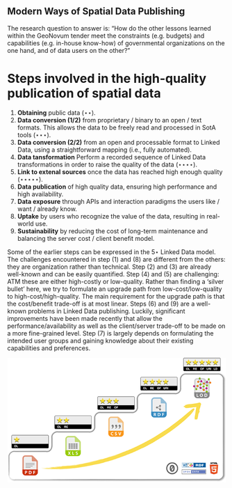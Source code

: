 Modern Ways of Spatial Data Publishing
--------------------------------------

The research question to answer is: “How do the other lessons learned within the GeoNovum tender meet the constraints (e.g. budgets) and capabilities (e.g. in-house know-how) of governmental organizations on the one hand, and of data users on the other?”

Steps involved in the high-quality publication of spatial data
==============================================================

  1. **Obtaining** public data (⋆⋆).
  2. **Data conversion (1/2)** from proprietary / binary to an open / text formats.  This allows the data to be freely read and processed in SotA tools (⋆⋆⋆).
  3. **Data conversion (2/2)** from an open and processable format to Linked Data, using a straightforward mapping (i.e., fully automated).
  4. **Data tansformation** Perform a recorded sequence of Linked Data transformations in order to raise the quality of the data (⋆⋆⋆⋆).
  5. **Link to extenal sources** once the data has reached high enough quality (⋆⋆⋆⋆⋆).
  6. **Data publication** of high quality data, ensuring high performance and high availability.
  7. **Data exposure** through APIs and interaction paradigms the users like / want / already know.
  8. **Uptake** by users who recognize the value of the data, resulting in real-world use.
  9. **Sustainability** by reducing the cost of long-term maintenance and balancing the server cost / client benefit model.

Some of the earlier steps can be expressed in the 5⋆ Linked Data model.  The challenges encountered in step (1) and (8) are different from the others: they are organization rather than technical.  Step (2) and (3) are already well-known and can be easily quantified.  Step (4) and (5) are challenging: ATM these are either high-costly or low-quality.  Rather than finding a ‘silver bullet’ here, we try to formulate an upgrade path from low-cost/low-quality to high-cost/high-quality.  The main requirement for the upgrade path is that the cost/benefit trade-off is at most linear.  Steps (6) and (9) are a well-known problems in Linked Data publishing.  Luckily, significant improvements have been made recently that allow the performance/availability as well as the client/server trade-off to be made on a more fine-grained level.  Step (7) is largely depends on formulating the intended user groups and gaining knowledge about their existing capabilities and preferences.

![](https://raw.githubusercontent.com/geo4web-testbed/topic1-task1/master/img/5star.png "5⋆ Linked Data")
